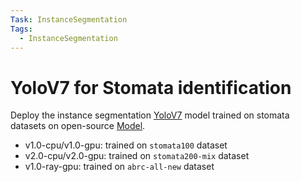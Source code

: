 ```yaml
---
Task: InstanceSegmentation
Tags:
  - InstanceSegmentation
---
```


# YoloV7 for Stomata identification

Deploy the instance segmentation [YoloV7](https://github.com/instill-ai/yolov7) model trained on stomata datasets on open-source [Model](https://github.com/instill-ai/model).

- v1.0-cpu/v1.0-gpu: trained on `stomata100` dataset
- v2.0-cpu/v2.0-gpu: trained on `stomata200-mix` dataset
- v1.0-ray-gpu: trained on `abrc-all-new` dataset
